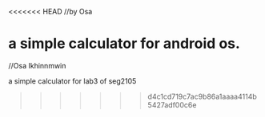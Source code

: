 <<<<<<< HEAD
//by Osa

a simple calculator for android os.
=======
//Osa Ikhinnmwin


a simple calculator for lab3 of seg2105
>>>>>>> d4c1cd719c7ac9b86a1aaaa4114b5427adf00c6e
